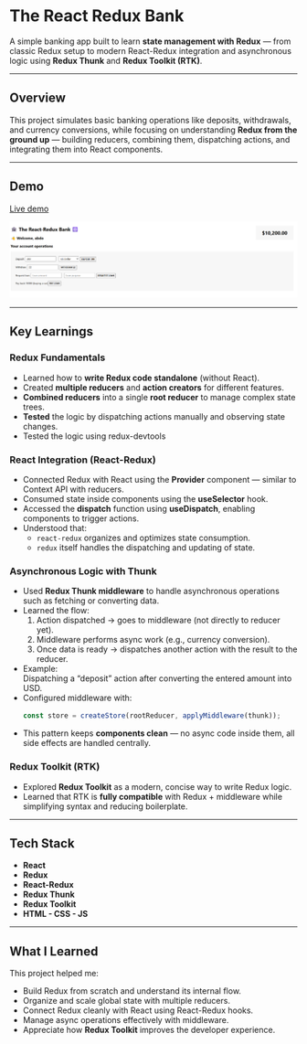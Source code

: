 # The React Redux Bank

A simple banking app built to learn **state management with Redux** — from classic Redux setup to modern React-Redux integration and asynchronous logic using **Redux Thunk** and **Redux Toolkit (RTK)**.

---
## Overview

This project simulates basic banking operations like deposits, withdrawals, and currency conversions, while focusing on understanding **Redux from the ground up** — building reducers, combining them, dispatching actions, and integrating them into React components.

---
## Demo
[Live demo](https://rabea-redux-bank.netlify.app/)

![screen](screen.png)
- - - 
## Key Learnings
### Redux Fundamentals
- Learned how to **write Redux code standalone** (without React).
- Created **multiple reducers** and **action creators** for different features.
- **Combined reducers** into a single **root reducer** to manage complex state trees.
- **Tested** the logic by dispatching actions manually and observing state changes.
- Tested the logic using redux-devtools
### React Integration (React-Redux)

- Connected Redux with React using the **Provider** component — similar to Context API with reducers.
- Consumed state inside components using the **useSelector** hook.
- Accessed the **dispatch** function using **useDispatch**, enabling components to trigger actions.
- Understood that:
    - `react-redux` organizes and optimizes state consumption.
    - `redux` itself handles the dispatching and updating of state.

### Asynchronous Logic with Thunk
- Used **Redux Thunk middleware** to handle asynchronous operations such as fetching or converting data.
- Learned the flow:
    1. Action dispatched → goes to middleware (not directly to reducer yet).
    2. Middleware performs async work (e.g., currency conversion).
    3. Once data is ready → dispatches another action with the result to the reducer.
- Example:  
    Dispatching a “deposit” action after converting the entered amount into USD.
- Configured middleware with:
    ```js
    const store = createStore(rootReducer, applyMiddleware(thunk));
    ```
- This pattern keeps **components clean** — no async code inside them, all side effects are handled centrally.

### Redux Toolkit (RTK)
- Explored **Redux Toolkit** as a modern, concise way to write Redux logic.
- Learned that RTK is **fully compatible** with Redux + middleware while simplifying syntax and reducing boilerplate.

---
## Tech Stack
- **React**
- **Redux** 
- **React-Redux**
- **Redux Thunk**
- **Redux Toolkit**
- **HTML - CSS - JS**

---
## What I Learned

This project helped me:
- Build Redux from scratch and understand its internal flow.
- Organize and scale global state with multiple reducers.
- Connect Redux cleanly with React using React-Redux hooks.
- Manage async operations effectively with middleware.
- Appreciate how **Redux Toolkit** improves the developer experience.
